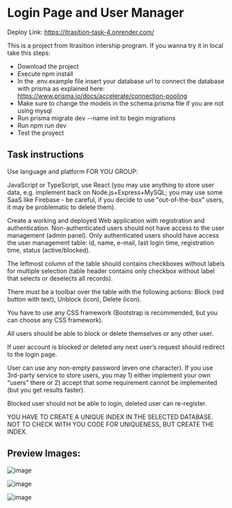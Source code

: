 # Login Page and User Manager
Deploy Link: https://itrasition-task-4.onrender.com/

This is a project from Itrasition intership program. If you wanna try it in local take this steps:
- Download the project
- Execute npm install
- In the .env.example file insert your database url to connect the database with prisma as explained here: https://www.prisma.io/docs/accelerate/connection-pooling
- Make sure to change the models in the schema.prisma file if you are not using mysql
- Run prisma migrate dev --name init to begin migrations
- Run npm run dev
- Test the proyect

## Task instructions
Use language and platform FOR YOU GROUP: 

JavaScript or TypeScript, use React (you may use anything to store user data, e.g. implement back on Node.js+Express+MySQL; you may use some SaaS like Firebase - be careful, if you decide to use "out-of-the-box" users, it may be problematic to delete them).

Create a working and deployed Web application with registration and authentication.
Non-authenticated users should not have access to the user management (admin panel).
Only authenticated users should have access the user management table: id, name, e-mail, last login time, registration time, status (active/blocked).

The leftmost column of the table should contains checkboxes without labels for multiple selection (table header contains only checkbox without label that selects or deselects all records).

There must be a toolbar over the table with the following actions: Block (red button with text), Unblock (icon), Delete (icon).

You have to use any CSS framework (Bootstrap is recommended, but you can choose any CSS framework).

All users should be able to block or delete themselves or any other user.

If user account is blocked or deleted any next user’s request should redirect to the login page.

User can use any non-empty password (even one character). If you use 3rd-party service to store users, you may 1) either implement your own "users" there or 2) accept that some requirement cannot be implemented (but you get results faster).

Blocked user should not be able to login, deleted user can re-register.

YOU HAVE TO CREATE A UNIQUE INDEX IN THE SELECTED DATABASE. NOT TO CHECK WITH YOU CODE FOR UNIQUENESS, BUT CREATE THE INDEX.

## Preview Images:
![image](https://github.com/user-attachments/assets/6483e758-4aab-4ab4-af03-a95f49092d8c)

![image](https://github.com/user-attachments/assets/89b21f37-5c17-4280-a7c4-ec38512578ce)

![image](https://github.com/user-attachments/assets/11629aaa-5807-4570-b077-fb786ee00b8c)



